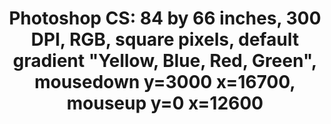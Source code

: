 ---
ee_id: '73'
site: '1'
type: '2'
url: 2011-001-photoshop-cs
title: 'Photoshop CS: 84 by 66 inches, 300 DPI, RGB, square pixels, default gradient
  "Yellow, Blue, Red, Green", mousedown y=3000 x=16700, mouseup y=0 x=12600'
year: '2011'
display_year: '2011'
medium: Chromogenic print
dims: 84 inches by 66 inches
pitch:
ps:
live_url:
related:
youtube:
related_code:
imgs: photoshop-cs-2011-001-full-cropped-database-AR.jpg
subheading:
download:
add_credit:
add_credits:
commission:
layout: things-i-made
---